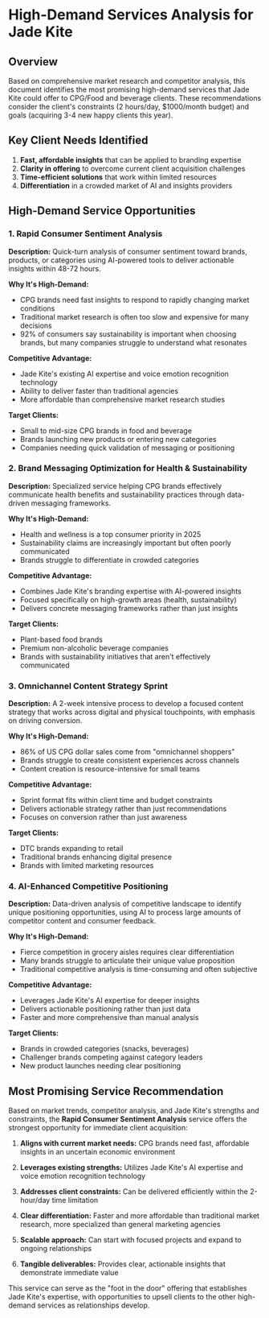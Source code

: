 # High-Demand Services Analysis for Jade Kite

## Overview
Based on comprehensive market research and competitor analysis, this document identifies the most promising high-demand services that Jade Kite could offer to CPG/Food and beverage clients. These recommendations consider the client's constraints (2 hours/day, $1000/month budget) and goals (acquiring 3-4 new happy clients this year).

## Key Client Needs Identified
1. **Fast, affordable insights** that can be applied to branding expertise
2. **Clarity in offering** to overcome current client acquisition challenges
3. **Time-efficient solutions** that work within limited resources
4. **Differentiation** in a crowded market of AI and insights providers

## High-Demand Service Opportunities

### 1. Rapid Consumer Sentiment Analysis
**Description:** Quick-turn analysis of consumer sentiment toward brands, products, or categories using AI-powered tools to deliver actionable insights within 48-72 hours.

**Why It's High-Demand:**
- CPG brands need fast insights to respond to rapidly changing market conditions
- Traditional market research is often too slow and expensive for many decisions
- 92% of consumers say sustainability is important when choosing brands, but many companies struggle to understand what resonates

**Competitive Advantage:**
- Jade Kite's existing AI expertise and voice emotion recognition technology
- Ability to deliver faster than traditional agencies
- More affordable than comprehensive market research studies

**Target Clients:**
- Small to mid-size CPG brands in food and beverage
- Brands launching new products or entering new categories
- Companies needing quick validation of messaging or positioning

### 2. Brand Messaging Optimization for Health & Sustainability
**Description:** Specialized service helping CPG brands effectively communicate health benefits and sustainability practices through data-driven messaging frameworks.

**Why It's High-Demand:**
- Health and wellness is a top consumer priority in 2025
- Sustainability claims are increasingly important but often poorly communicated
- Brands struggle to differentiate in crowded categories

**Competitive Advantage:**
- Combines Jade Kite's branding expertise with AI-powered insights
- Focused specifically on high-growth areas (health, sustainability)
- Delivers concrete messaging frameworks rather than just insights

**Target Clients:**
- Plant-based food brands
- Premium non-alcoholic beverage companies
- Brands with sustainability initiatives that aren't effectively communicated

### 3. Omnichannel Content Strategy Sprint
**Description:** A 2-week intensive process to develop a focused content strategy that works across digital and physical touchpoints, with emphasis on driving conversion.

**Why It's High-Demand:**
- 86% of US CPG dollar sales come from "omnichannel shoppers"
- Brands struggle to create consistent experiences across channels
- Content creation is resource-intensive for small teams

**Competitive Advantage:**
- Sprint format fits within client time and budget constraints
- Delivers actionable strategy rather than just recommendations
- Focuses on conversion rather than just awareness

**Target Clients:**
- DTC brands expanding to retail
- Traditional brands enhancing digital presence
- Brands with limited marketing resources

### 4. AI-Enhanced Competitive Positioning
**Description:** Data-driven analysis of competitive landscape to identify unique positioning opportunities, using AI to process large amounts of competitor content and consumer feedback.

**Why It's High-Demand:**
- Fierce competition in grocery aisles requires clear differentiation
- Many brands struggle to articulate their unique value proposition
- Traditional competitive analysis is time-consuming and often subjective

**Competitive Advantage:**
- Leverages Jade Kite's AI expertise for deeper insights
- Delivers actionable positioning rather than just data
- Faster and more comprehensive than manual analysis

**Target Clients:**
- Brands in crowded categories (snacks, beverages)
- Challenger brands competing against category leaders
- New product launches needing clear positioning

## Most Promising Service Recommendation

Based on market trends, competitor analysis, and Jade Kite's strengths and constraints, the **Rapid Consumer Sentiment Analysis** service offers the strongest opportunity for immediate client acquisition:

1. **Aligns with current market needs:** CPG brands need fast, affordable insights in an uncertain economic environment

2. **Leverages existing strengths:** Utilizes Jade Kite's AI expertise and voice emotion recognition technology

3. **Addresses client constraints:** Can be delivered efficiently within the 2-hour/day time limitation

4. **Clear differentiation:** Faster and more affordable than traditional market research, more specialized than general marketing agencies

5. **Scalable approach:** Can start with focused projects and expand to ongoing relationships

6. **Tangible deliverables:** Provides clear, actionable insights that demonstrate immediate value

This service can serve as the "foot in the door" offering that establishes Jade Kite's expertise, with opportunities to upsell clients to the other high-demand services as relationships develop.
